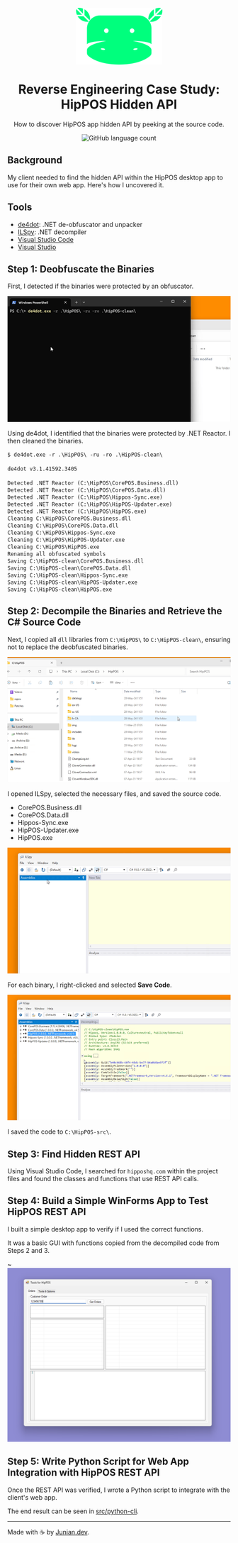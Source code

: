 <p align="center"><img align="center" src="./img/hippos-mascot.png" /></p>

<h1 align="center">Reverse Engineering Case Study: HipPOS Hidden API</h1>

<p align="center">How to discover HipPOS app hidden API by peeking at the source code.</p>

<p align="center"><img alt="GitHub language count" src="https://img.shields.io/github/languages/count/junian/windows-pos-re" /></p>

## Background

My client needed to find the hidden API within the HipPOS desktop app to use for their own web app. Here's how I uncovered it.

## Tools

- [de4dot](https://github.com/de4dot/de4dot): .NET de-obfuscator and unpacker
- [ILSpy](https://github.com/icsharpcode/ILSpy): .NET decompiler
- [Visual Studio Code](https://code.visualstudio.com)
- [Visual Studio](https://visualstudio.microsoft.com)

## Step 1: Deobfuscate the Binaries

First, I detected if the binaries were protected by an obfuscator.

![Deobfuscate](img/step-01-de4dot-deobfuscate.gif)

Using de4dot, I identified that the binaries were protected by .NET Reactor. I then cleaned the binaries.

```shell
$ de4dot.exe -r .\HipPOS\ -ru -ro .\HipPOS-clean\

de4dot v3.1.41592.3405

Detected .NET Reactor (C:\HipPOS\CorePOS.Business.dll)
Detected .NET Reactor (C:\HipPOS\CorePOS.Data.dll)
Detected .NET Reactor (C:\HipPOS\Hippos-Sync.exe)
Detected .NET Reactor (C:\HipPOS\HipPOS-Updater.exe)
Detected .NET Reactor (C:\HipPOS\HipPOS.exe)
Cleaning C:\HipPOS\CorePOS.Business.dll
Cleaning C:\HipPOS\CorePOS.Data.dll
Cleaning C:\HipPOS\Hippos-Sync.exe
Cleaning C:\HipPOS\HipPOS-Updater.exe
Cleaning C:\HipPOS\HipPOS.exe
Renaming all obfuscated symbols
Saving C:\HipPOS-clean\CorePOS.Business.dll
Saving C:\HipPOS-clean\CorePOS.Data.dll
Saving C:\HipPOS-clean\Hippos-Sync.exe
Saving C:\HipPOS-clean\HipPOS-Updater.exe
Saving C:\HipPOS-clean\HipPOS.exe
```

## Step 2: Decompile the Binaries and Retrieve the C# Source Code

Next, I copied all `dll` libraries from `C:\HipPOS\` to `C:\HipPOS-clean\`, ensuring not to replace the deobfuscated binaries.

![Copy Dependencies](img/step-02-1-copy-dependencies.gif)

I opened ILSpy, selected the necessary files, and saved the source code.

- CorePOS.Business.dll
- CorePOS.Data.dll
- Hippos-Sync.exe
- HipPOS-Updater.exe
- HipPOS.exe

![ILSpy Select Files](img/step-02-2-ilspy-select-files.gif)

For each binary, I right-clicked and selected **Save Code**.

![ILSpy Save Source Code](img/step-02-3-ilspy-save-source-code.gif)

I saved the code to `C:\HipPOS-src\`.

## Step 3: Find Hidden REST API

Using Visual Studio Code, I searched for `hipposhq.com` within the project files and found the classes and functions that use REST API calls.

## Step 4: Build a Simple WinForms App to Test HipPOS REST API

I built a simple desktop app to verify if I used the correct functions.

It was a basic GUI with functions copied from the decompiled code from Steps 2 and 3.

~![Tools for HipPOS Screenshot](img/tools-for-hippos-screenshot.png)

## Step 5: Write Python Script for Web App Integration with HipPOS REST API

Once the REST API was verified, I wrote a Python script to integrate with the client's web app.

The end result can be seen in [src/python-cli](https://github.com/junian/windows-pos-re/tree/master/src/python-cli).

---

Made with ☕ by [Junian.dev](https://www.junian.dev).
